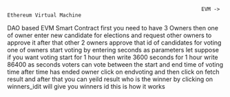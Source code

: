                                                                    EVM -> Ethereum Virtual Machine
DAO based EVM Smart Contract
first you need to have 3 Owners
then one of owner enter new candidate for elections and request other owners to approve it 
after that other 2 owners approve that id of candidates
for voting one of owners start voting by entering seconds as parameters let suppose if you want voting start for 1 hour then write 3600 seconds
for 1 hour write 86400 as seconds
voters can vote between the start and end time of voting time
after time has ended 
owner click on endvoting and then click on fetch result 
and after that you can yeild result who is the winner by clicking on winners_idit will give you winners id 
this is how it works
